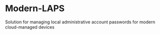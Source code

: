 # Modern-LAPS
Solution for managing local administrative account passwords for modern cloud-managed devices

